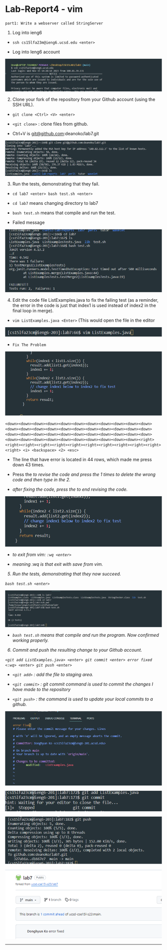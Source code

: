 # Lab-Report4 - vim

`part1: Write a webserver called StringServer`

1. Log into ieng6

- `ssh cs15lfa23m@ieng6.ucsd.edu <enter>`

- Log into Ieng6 account

![Image](ienglogined.png)

2. Clone your fork of the repository from your Github account (using the SSH URL).

-  `git clone <Ctrl> <V> <enter>`

- `<git clone>` : clone files from github.

-  Ctrl+V is git@github.com:deanoko/lab7.git

![Image](gitclone2.png)

3. Run the tests, demonstrating that they fail.

- `cd lab7 <enter> bash test.sh <enter>`
  
- `cd lab7` means changing directory to lab7
  
- `bash test.sh` means that compile and run the test.
  
- Failed message
  
![Image](failedmessage.png)


4. Edit the code file ListExamples.java to fix the failing test (as a reminder, the error in the code is just that index1 is used instead of index2 in the final loop in merge).

- `vim ListExamples.java <Enter>` (This would open the file in the editor
  
![Image](logintovim2.png)

- `Fix The Problem`

![Image](problem2.png)

`<down><down><down><down><down><down><down><down><down><down><down><down><down><down><down><down><down><down><down><down><down><down><down><down><down><down><down><down><down><down><down><down><down><down><down><down><down><down><down><down><down><down><down><right><right><right><right><right><right><right><right><right><right><right><right> <i> <backspace> <2> <esc>`

- The line that have error is located in 44 rows, which made me press down 43 times.

- Press the <i> to revise the code and press the <backspace> 1 times to delete the wrong code and then type in the 2.

- after fixing the code, press the <esc> to end revising the code.

![Image](fix2.png)

- to exit from vim: `:wq <enter>`

- meaning :wq is that exit with save from vim.
  
5. Run the tests, demonstrating that they now succeed.

`bash test.sh <enter>`

![Image](successtest.png)

- `bash test.sh` means that compile and run the program. Now confirmed working properly.

6. Commit and push the resulting change to your Github account.

`<git add ListExamples.java> <enter> git commit <enter> error fixed <:wq> <enter> git push <enter>`

- `<git add>` :  add the file to staging area.

- `<git commit>` : git commit command is used to commit the changes I have made to the repository

- `<git push>` : the command is used to update your local commits to a github. 
 
![Image](gitmessage.png)
 
![Image](gitcommit2.png)

![Image](gitpush.png)

![Image](gitpush2.png)

---

